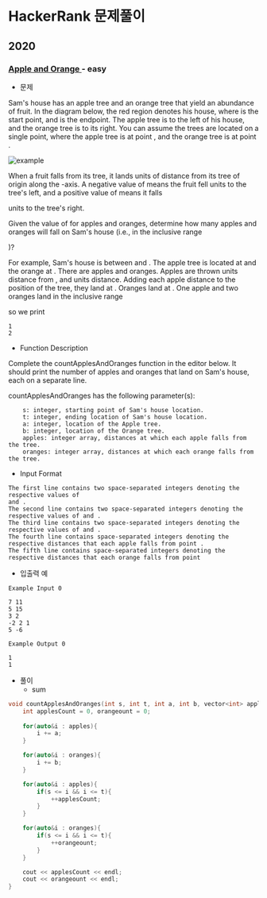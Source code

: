 # HackerRank 문제풀이

## 2020

### [ Apple and Orange ](https://www.hackerrank.com/challenges/apple-and-orange/problem?isFullScreen=true) - easy

- 문제

Sam's house has an apple tree and an orange tree that yield an abundance of fruit. In the diagram below, the red region denotes his house, where is the start point, and is the endpoint. The apple tree is to the left of his house, and the orange tree is to its right. You can assume the trees are located on a single point, where the apple tree is at point , and the orange tree is at point .

![example](https://s3.amazonaws.com/hr-challenge-images/25220/1474218925-f2a791d52c-Appleandorange2.png)

When a fruit falls from its tree, it lands
units of distance from its tree of origin along the -axis. A negative value of means the fruit fell units to the tree's left, and a positive value of means it falls

units to the tree's right.

Given the value of
for apples and oranges, determine how many apples and oranges will fall on Sam's house (i.e., in the inclusive range

)?

For example, Sam's house is between
and . The apple tree is located at and the orange at . There are apples and oranges. Apples are thrown units distance from , and units distance. Adding each apple distance to the position of the tree, they land at . Oranges land at . One apple and two oranges land in the inclusive range

so we print

```
1
2
```

- Function Description

Complete the countApplesAndOranges function in the editor below. It should print the number of apples and oranges that land on Sam's house, each on a separate line.

countApplesAndOranges has the following parameter(s):

```
    s: integer, starting point of Sam's house location.
    t: integer, ending location of Sam's house location.
    a: integer, location of the Apple tree.
    b: integer, location of the Orange tree.
    apples: integer array, distances at which each apple falls from the tree.
    oranges: integer array, distances at which each orange falls from the tree.
```

- Input Format

```
The first line contains two space-separated integers denoting the respective values of
and .
The second line contains two space-separated integers denoting the respective values of and .
The third line contains two space-separated integers denoting the respective values of and .
The fourth line contains space-separated integers denoting the respective distances that each apple falls from point .
The fifth line contains space-separated integers denoting the respective distances that each orange falls from point
```

- 입출력 예
  
```
Example Input 0

7 11
5 15
3 2
-2 2 1
5 -6

Example Output 0

1
1
```

- 풀이
  - sum

```C++
void countApplesAndOranges(int s, int t, int a, int b, vector<int> apples, vector<int> oranges) {
    int applesCount = 0, orangeount = 0;
    
    for(auto&i : apples){
        i += a;
    }

    for(auto&i : oranges){
        i += b;
    }

    for(auto&i : apples){
        if(s <= i && i <= t){
            ++applesCount;
        }
    }

    for(auto&i : oranges){
        if(s <= i && i <= t){
            ++orangeount;
        }
    }

    cout << applesCount << endl;
    cout << orangeount << endl;
}
```
